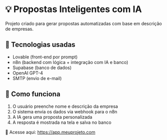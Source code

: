 
# 💡 Propostas Inteligentes com IA

Projeto criado para gerar propostas automatizadas com base em descrição de empresas.

## 🧰 Tecnologias usadas
- Lovable (front-end por prompt)
- n8n (backend com lógica + integração com IA e banco)
- Supabase (banco de dados)
- OpenAI GPT-4
- SMTP (envio de e-mail)

## 🧪 Como funciona
1. O usuário preenche nome e descrição da empresa
2. O sistema envia os dados via webhook para o n8n
3. A IA gera uma proposta personalizada
4. A resposta é mostrada na tela e salva no banco

🔗 Acesse aqui: https://app.meuprojeto.com

